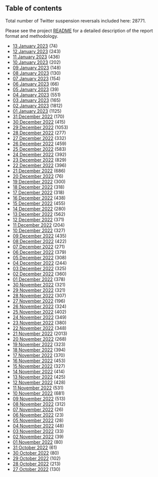 ## Table of contents
Total number of Twitter suspension reversals included here: 28771.

Please see the project [README](https://github.com/travisbrown/unsuspensions) for a detailed description of the report format and methodology.
* [13 January 2023](2023-01-13/) (74)
* [12 January 2023](2023-01-12/) (243)
* [11 January 2023](2023-01-11/) (436)
* [10 January 2023](2023-01-10/) (202)
* [09 January 2023](2023-01-09/) (148)
* [08 January 2023](2023-01-08/) (130)
* [07 January 2023](2023-01-07/) (154)
* [06 January 2023](2023-01-06/) (66)
* [05 January 2023](2023-01-05/) (39)
* [04 January 2023](2023-01-04/) (551)
* [03 January 2023](2023-01-03/) (165)
* [02 January 2023](2023-01-02/) (1812)
* [01 January 2023](2023-01-01/) (1125)
* [31 December 2022](2022-12-31/) (170)
* [30 December 2022](2022-12-30/) (415)
* [29 December 2022](2022-12-29/) (1053)
* [28 December 2022](2022-12-28/) (277)
* [27 December 2022](2022-12-27/) (332)
* [26 December 2022](2022-12-26/) (459)
* [25 December 2022](2022-12-25/) (583)
* [24 December 2022](2022-12-24/) (392)
* [23 December 2022](2022-12-23/) (829)
* [22 December 2022](2022-12-22/) (396)
* [21 December 2022](2022-12-21/) (686)
* [20 December 2022](2022-12-20/) (76)
* [19 December 2022](2022-12-19/) (300)
* [18 December 2022](2022-12-18/) (318)
* [17 December 2022](2022-12-17/) (318)
* [16 December 2022](2022-12-16/) (438)
* [15 December 2022](2022-12-15/) (455)
* [14 December 2022](2022-12-14/) (280)
* [13 December 2022](2022-12-13/) (562)
* [12 December 2022](2022-12-12/) (371)
* [11 December 2022](2022-12-11/) (204)
* [10 December 2022](2022-12-10/) (327)
* [09 December 2022](2022-12-09/) (435)
* [08 December 2022](2022-12-08/) (422)
* [07 December 2022](2022-12-07/) (271)
* [06 December 2022](2022-12-06/) (379)
* [05 December 2022](2022-12-05/) (308)
* [04 December 2022](2022-12-04/) (244)
* [03 December 2022](2022-12-03/) (325)
* [02 December 2022](2022-12-02/) (360)
* [01 December 2022](2022-12-01/) (378)
* [30 November 2022](2022-11-30/) (321)
* [29 November 2022](2022-11-29/) (321)
* [28 November 2022](2022-11-28/) (307)
* [27 November 2022](2022-11-27/) (196)
* [26 November 2022](2022-11-26/) (324)
* [25 November 2022](2022-11-25/) (402)
* [24 November 2022](2022-11-24/) (349)
* [23 November 2022](2022-11-23/) (380)
* [22 November 2022](2022-11-22/) (348)
* [21 November 2022](2022-11-21/) (2013)
* [20 November 2022](2022-11-20/) (268)
* [19 November 2022](2022-11-19/) (323)
* [18 November 2022](2022-11-18/) (394)
* [17 November 2022](2022-11-17/) (370)
* [16 November 2022](2022-11-16/) (453)
* [15 November 2022](2022-11-15/) (327)
* [14 November 2022](2022-11-14/) (414)
* [13 November 2022](2022-11-13/) (425)
* [12 November 2022](2022-11-12/) (428)
* [11 November 2022](2022-11-11/) (531)
* [10 November 2022](2022-11-10/) (681)
* [09 November 2022](2022-11-09/) (513)
* [08 November 2022](2022-11-08/) (312)
* [07 November 2022](2022-11-07/) (26)
* [06 November 2022](2022-11-06/) (23)
* [05 November 2022](2022-11-05/) (28)
* [04 November 2022](2022-11-04/) (48)
* [03 November 2022](2022-11-03/) (33)
* [02 November 2022](2022-11-02/) (39)
* [01 November 2022](2022-11-01/) (80)
* [31 October 2022](2022-10-31/) (61)
* [30 October 2022](2022-10-30/) (80)
* [29 October 2022](2022-10-29/) (102)
* [28 October 2022](2022-10-28/) (213)
* [27 October 2022](2022-10-27/) (130)
